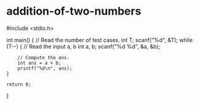 # addition-of-two-numbers
#include <stdio.h> 

int main() {
	// Read the number of test cases.
	int T;
	scanf("%d", &T);
	while (T--) {
		// Read the input a, b
		int a, b;
		scanf("%d %d", &a, &b);

		// Compute the ans.
		int ans = a + b;
		printf("%d\n", ans);
	}

	return 0;
}
